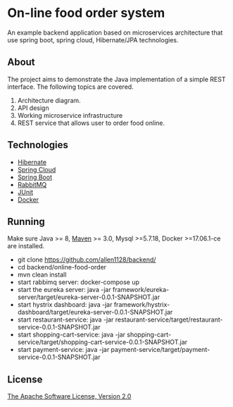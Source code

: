On-line food order system
=========================

An example backend application based on microservices architecture that use spring boot, spring cloud, Hibernate/JPA technologies.

About
-----

The project aims to demonstrate the Java implementation of a simple REST interface. The following topics are covered.

1. Architecture diagram.
2. API design
3. Working microservice infrastructure
4. REST service that allows user to order food online.

Technologies
------------
* [Hibernate](http://hibernate.org/)
* [Spring Cloud](http://projects.spring.io/spring-cloud/)
* [Spring Boot](http://projects.spring.io/spring-boot/)
* [RabbitMQ](https://www.rabbitmq.com/)
* [JUnit](http://junit.org/junit4/)
* [Docker](https://www.docker.com/)

Running
-------

Make sure Java >= 8, [Maven](http://maven.apache.org/) >= 3.0, Mysql >=5.7.18, Docker >=17.06.1-ce are installed.

* git clone https://github.com/allen1128/backend/
* cd backend/online-food-order
* mvn clean install
* start rabbimq server: docker-compose up
* start the eureka server: java -jar framework/eureka-server/target/eureka-server-0.0.1-SNAPSHOT.jar
* start hystrix dashboard: java -jar framework/hystrix-dashboard/target/eureka-server-0.0.1-SNAPSHOT.jar
* start restaurant-service: java -jar restaurant-service/target/restaurant-service-0.0.1-SNAPSHOT.jar
* start shopping-cart-service: java -jar shopping-cart-service/target/shopping-cart-service-0.0.1-SNAPSHOT.jar
* start payment-service: java -jar payment-service/target/payment-service-0.0.1-SNAPSHOT.jar
  

License
-------

[The Apache Software License, Version 2.0](http://www.apache.org/licenses/LICENSE-2.0.txt)
